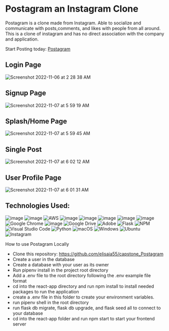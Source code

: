 # Postagram an Instagram Clone

Postagram is a clone made from Instagram. Able to socialize and communicate with posts,comments, and likes with people from all around. This is a clone of instagram and has no direct association with the company and application. 

Start Posting today:
[Postagram](https://post-agram.herokuapp.com/)

## Login Page 
![Screenshot 2022-11-06 at 2 28 38 AM](https://user-images.githubusercontent.com/99278056/200329396-53702178-c09e-4b87-b86e-61a6c9547e60.png)

## Signup Page 
![Screenshot 2022-11-07 at 5 59 19 AM](https://user-images.githubusercontent.com/99278056/200329586-2e7ab1f5-37f3-4a0c-b08f-6bb3104a20a2.png)

## Splash/Home Page 
![Screenshot 2022-11-07 at 5 59 45 AM](https://user-images.githubusercontent.com/99278056/200329672-12a3b7d9-fc90-4af8-af74-0b40777242d5.png)

## Single Post 
![Screenshot 2022-11-07 at 6 02 12 AM](https://user-images.githubusercontent.com/99278056/200329789-bfce93ca-b6e2-41d3-ab6b-e7a825948668.png)

## User Profile Page 
![Screenshot 2022-11-07 at 6 01 31 AM](https://user-images.githubusercontent.com/99278056/200329867-ff32ac6f-8f95-4b22-b5a6-db927258ee8c.png)



 


## Technologies Used: 
![image](https://user-images.githubusercontent.com/99278056/172105182-5998e8b9-bf5b-4d08-87aa-535d925e664b.png)
![image](https://user-images.githubusercontent.com/99278056/172105199-c01f2585-80bc-497c-8911-ab4f7769eda3.png)
![AWS](https://img.shields.io/badge/AWS-%23FF9900.svg?style=for-the-badge&logo=amazon-aws&logoColor=white)
![image](https://user-images.githubusercontent.com/99278056/172105213-99c3824e-c9bb-48cd-b407-7374ea670d13.png)
![image](https://user-images.githubusercontent.com/99278056/172105223-92697d98-9238-41c0-a6c7-1ea526fd602b.png)
![image](https://user-images.githubusercontent.com/99278056/172105240-2b13ae60-a508-4590-8720-affd2e4030b3.png)
![image](https://user-images.githubusercontent.com/99278056/172105243-dbcbee47-70f0-4fa6-91ba-6a3377082128.png)
![image](https://user-images.githubusercontent.com/99278056/172105254-c0110a69-e2a4-446a-b9c8-03b9007b90ff.png)
![Google Chrome](https://img.shields.io/badge/Google%20Chrome-4285F4?style=for-the-badge&logo=GoogleChrome&logoColor=white)
![image](https://user-images.githubusercontent.com/99278056/172105269-7e3210bc-85b6-4381-b1af-f209ce3c9eb2.png)
![Google Drive](https://img.shields.io/badge/Google%20Drive-4285F4?style=for-the-badge&logo=googledrive&logoColor=white)
![Adobe](https://img.shields.io/badge/adobe-%23FF0000.svg?style=for-the-badge&logo=adobe&logoColor=white)
![Flask](https://img.shields.io/badge/flask-%23000.svg?style=for-the-badge&logo=flask&logoColor=white)
![NPM](https://img.shields.io/badge/NPM-%23000000.svg?style=for-the-badge&logo=npm&logoColor=white)
![Visual Studio Code](https://img.shields.io/badge/Visual%20Studio%20Code-0078d7.svg?style=for-the-badge&logo=visual-studio-code&logoColor=white)
![Python](https://img.shields.io/badge/python-3670A0?style=for-the-badge&logo=python&logoColor=ffdd54)
![macOS](https://img.shields.io/badge/mac%20os-000000?style=for-the-badge&logo=macos&logoColor=F0F0F0)
![Windows](https://img.shields.io/badge/Windows-0078D6?style=for-the-badge&logo=windows&logoColor=white)
![Ubuntu](https://img.shields.io/badge/Ubuntu-E95420?style=for-the-badge&logo=ubuntu&logoColor=white)
![Instagram](https://img.shields.io/badge/Instagram-%23E4405F.svg?style=for-the-badge&logo=Instagram&logoColor=white)



How to use Postagram Locally 

- Clone this repository: https://github.com/elisaia55/capstone_Postagram
- Create a user in the database
- Create a database with your user as its owner
- Run pipenv install in the project root directory
- Add a .env file to the root directory following the .env example file format
- cd into the react-app directory and run npm install to install needed packages to run the application 
- create a .env file in this folder to create your environment variables.
- run pipenv shell in the root directory
- run flask db migrate, flask db upgrade, and flask seed all to connect to your database 
- cd into the react-app folder and run npm start to start your frontend server 
